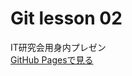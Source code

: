 # Git lesson 02
IT研究会用身内プレゼン  
[GitHub Pagesで見る](http://unasuke.github.io/git-lesson-02/index.html)
